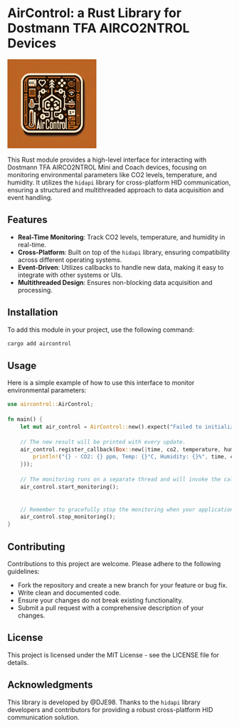 # AirControl: a Rust Library for Dostmann TFA AIRCO2NTROL Devices

<img src="AirControlLogo.webp" alt="AirControl Logo" width="200"/>

This Rust module provides a high-level interface for interacting with Dostmann TFA AIRCO2NTROL Mini and Coach devices, focusing on monitoring environmental parameters like CO2 levels, temperature, and humidity. It utilizes the `hidapi` library for cross-platform HID communication, ensuring a structured and multithreaded approach to data acquisition and event handling.

## Features

- **Real-Time Monitoring**: Track CO2 levels, temperature, and humidity in real-time.
- **Cross-Platform**: Built on top of the `hidapi` library, ensuring compatibility across different operating systems.
- **Event-Driven**: Utilizes callbacks to handle new data, making it easy to integrate with other systems or UIs.
- **Multithreaded Design**: Ensures non-blocking data acquisition and processing.

## Installation

To add this module in your project, use the following command:

```rust
cargo add aircontrol
```

## Usage

Here is a simple example of how to use this interface to monitor environmental parameters:

```rust
use aircontrol::AirControl;

fn main() {
    let mut air_control = AirControl::new().expect("Failed to initialize the AirControl interface");

    // The new result will be printed with every update.
    air_control.register_callback(Box::new(|time, co2, temperature, humidity| {
        println!("{} - CO2: {} ppm, Temp: {}°C, Humidity: {}%", time, co2, temperature, humidity);
    }));

    // The monitoring runs on a separate thread and will invoke the callback with new data.
    air_control.start_monitoring();
    

    // Remember to gracefully stop the monitoring when your application is closing or when you need to stop it.
    air_control.stop_monitoring();
}
```

## Contributing

Contributions to this project are welcome. Please adhere to the following guidelines:

- Fork the repository and create a new branch for your feature or bug fix.
- Write clean and documented code.
- Ensure your changes do not break existing functionality.
- Submit a pull request with a comprehensive description of your changes.

## License

This project is licensed under the MIT License - see the LICENSE file for details.

## Acknowledgments

This library is developed by @DJE98. Thanks to the `hidapi` library developers and contributors for providing a robust cross-platform HID communication solution.
